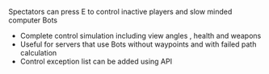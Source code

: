 Spectators can press E to control inactive players and slow minded computer Bots
- Complete control simulation including view angles , health and weapons 
- Useful for servers that use Bots without waypoints and with failed path calculation
- Control exception list can be added using API
  

